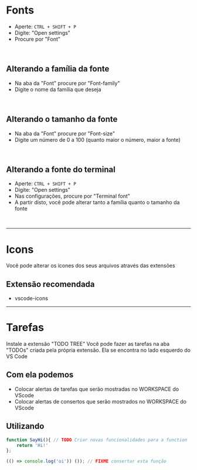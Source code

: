# Fonts
* Aperte: `CTRL + SHIFT + P`
* Digite: "Open settings"
* Procure por "Font"

</br>


## Alterando a família da fonte
* Na aba da "Font" procure por "Font-family" 
* Digite o nome da família que deseja

</br>

## Alterando o tamanho da fonte 
* Na aba da "Font" procure por "Font-size" 
* Digite um número de 0 a 100 (quanto maior o número, maior a fonte)


</br>


## Alterando a fonte do terminal
* Aperte: `CTRL + SHIFT + P`
* Digite: "Open settings"
* Nas configurações, procure por "Terminal font" 
* A partir disto, você pode alterar tanto a família quanto o tamanho da fonte


</br>

________________________________________________________

# Icons
Você pode alterar os ícones dos seus arquivos através das extensões

## Extensão recomendada 
* vscode-icons

________________________________________________________

# Tarefas
Instale a extensão "TODO TREE"
Você pode fazer as tarefas na aba "TODOs" criada pela própria extensão. Ela se encontra no lado
esquerdo do VS Code

## Com ela podemos
* Colocar alertas de tarefas que serão mostradas no WORKSPACE do VScode
* Colocar alertas de consertos que serão mostrados no WORKSPACE do VScode

## Utilizando

```js
function SayHi(){ // TODO Criar novas funcionalidades para a function 
    return 'Hi!'
};

(() => console.log('oi')) ()); // FIXME consertar esta função
```